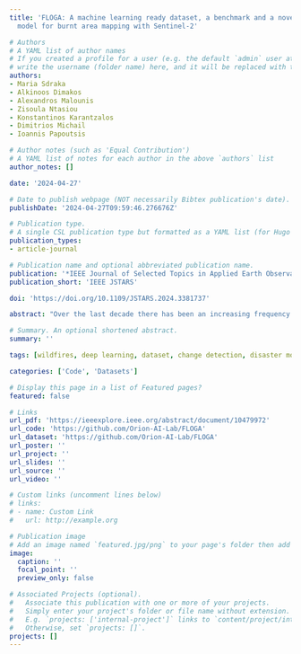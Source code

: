 ```yaml
---
title: 'FLOGA: A machine learning ready dataset, a benchmark and a novel deep learning
  model for burnt area mapping with Sentinel-2'

# Authors
# A YAML list of author names
# If you created a profile for a user (e.g. the default `admin` user at `content/authors/admin/`), 
# write the username (folder name) here, and it will be replaced with their full name and linked to their profile.
authors:
- Maria Sdraka
- Alkinoos Dimakos
- Alexandros Malounis
- Zisoula Ntasiou
- Konstantinos Karantzalos
- Dimitrios Michail
- Ioannis Papoutsis

# Author notes (such as 'Equal Contribution')
# A YAML list of notes for each author in the above `authors` list
author_notes: []

date: '2024-04-27'

# Date to publish webpage (NOT necessarily Bibtex publication's date).
publishDate: '2024-04-27T09:59:46.276676Z'

# Publication type.
# A single CSL publication type but formatted as a YAML list (for Hugo requirements).
publication_types:
- article-journal

# Publication name and optional abbreviated publication name.
publication: '*IEEE Journal of Selected Topics in Applied Earth Observations and Remote Sensing*'
publication_short: 'IEEE JSTARS'

doi: 'https://doi.org/10.1109/JSTARS.2024.3381737'

abstract: "Over the last decade there has been an increasing frequency and intensity of wildfires across the globe, posing significant threats to human and animal lives, ecosystems, and socio-economic stability. Therefore urgent action is required to mitigate their devastating impact and safeguard Earth's natural resources. Robust Machine Learning methods combined with the abundance of high-resolution satellite imagery can provide accurate and timely mappings of the affected area in order to assess the scale of the event, identify the impacted assets and prioritize and allocate resources effectively for the proper restoration of the damaged region. In this work, we create and introduce a machine-learning ready dataset we name FLOGA (Forest wiLdfire Observations for the Greek Area). This dataset is unique as it comprises of satellite imagery acquired before and after a wildfire event, it contains information from Sentinel-2 and MODIS modalities with variable spatial and spectral resolution, and contains a large number of events where the corresponding burnt area ground truth has been annotated by domain experts. FLOGA covers the wider region of Greece, which is characterized by a Mediterranean landscape and climatic conditions. We use FLOGA to provide a thorough comparison of multiple Machine Learning and Deep Learning algorithms for the automatic extraction of burnt areas, approached as a change detection task. We also compare the results to those obtained using standard specialized spectral indices for burnt area mapping. Finally, we propose a novel Deep Learning model, namely BAM-CD. Our benchmark results demonstrate the efficacy of the proposed technique in the automatic extraction of burnt areas, outperforming all other methods in terms of accuracy and robustness."

# Summary. An optional shortened abstract.
summary: ''

tags: [wildfires, deep learning, dataset, change detection, disaster monitoring]

categories: ['Code', 'Datasets']

# Display this page in a list of Featured pages?
featured: false

# Links
url_pdf: 'https://ieeexplore.ieee.org/abstract/document/10479972'
url_code: 'https://github.com/Orion-AI-Lab/FLOGA'
url_dataset: 'https://github.com/Orion-AI-Lab/FLOGA'
url_poster: ''
url_project: ''
url_slides: ''
url_source: ''
url_video: ''

# Custom links (uncomment lines below)
# links:
# - name: Custom Link
#   url: http://example.org

# Publication image
# Add an image named `featured.jpg/png` to your page's folder then add a caption below.
image:
  caption: ''
  focal_point: ''
  preview_only: false

# Associated Projects (optional).
#   Associate this publication with one or more of your projects.
#   Simply enter your project's folder or file name without extension.
#   E.g. `projects: ['internal-project']` links to `content/project/internal-project/index.md`.
#   Otherwise, set `projects: []`.
projects: []
---
```

